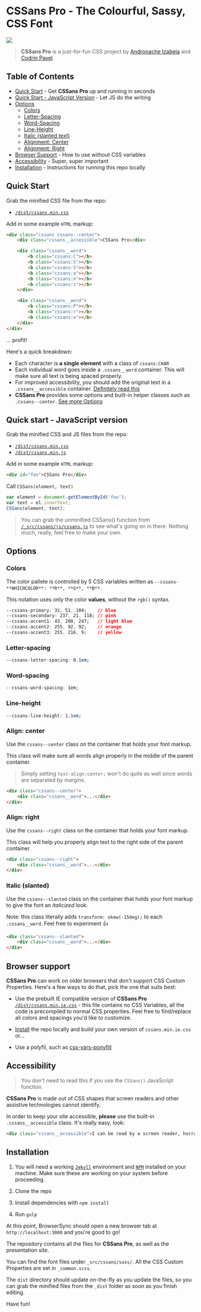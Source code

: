 # CSSans Pro - The Colourful, Sassy, CSS Font

<a target="_blank" href="https://cssans.pro">
    <img src="https://cssans.pro/cssans.pro.jpg" />
</a>

> **CSSans Pro** is a just-for-fun CSS project by [Andronache Izabela](https://www.instagram.com/izadraws/) and [Codrin Pavel](https://codrin.eu).

## Table of Contents

* [Quick Start](#quick-start) - Get **CSSans Pro** up and running in seconds
* [Quick Start - JavaScript Version](#quick-start---javascript-version) - Let JS do the writing
* [Options](#options)
  * [Colors](#colors)
  * [Letter-Spacing](#letter-spacing)
  * [Word-Spacing](#word-spacing)
  * [Line-Height](#line-height)
  * [Italic (slanted text)](#italic-slanted)
  * [Alignment: Center](#align-center)
  * [Alignment: Right](#align-right)
* [Browser Support](#browser-support) - How to use without CSS variables
* [Accessibility](#accessibility) - Super, super important
* [Installation](#installation) - Instructions for running this repo locally


## Quick Start

Grab the minified CSS file from the repo:
* [`/dist/cssans.min.css`](https://raw.githubusercontent.com/ZeroSpree/CSSans.Pro/master/dist/cssans.min.css)

Add in some example `HTML` markup:
```html
<div class="cssans cssans--center">
    <div class="cssans__accessible">CSSans Pro</div>

    <div class="cssans__word">
        <b class="cssans:C"></b>
        <b class="cssans:S"></b>
        <b class="cssans:S"></b>
        <b class="cssans:a"></b>
        <b class="cssans:n"></b>
        <b class="cssans:s"></b>
    </div>

    <div class="cssans__word">
        <b class="cssans:P"></b>
        <b class="cssans:r"></b>
        <b class="cssans:o"></b>
    </div>
</div>
```

... profit!

Here's a quick breakdown:
* Each character is **a single element** with a class of `cssans:CHAR`
* Each individual word goes inside a `.cssans__word` container. This will make sure all text is being spaced properly.
* For improved accessibility, you should add the original text in a `.cssans__accessible` container. [Definitely read this](#accessibility)
* **CSSans Pro** provides some options and built-in helper classes such as `.cssans--center`. [See more Options](#options)


## Quick start - JavaScript version

Grab the minified CSS and JS files from the repo:
* [`/dist/cssans.min.css`](https://raw.githubusercontent.com/ZeroSpree/CSSans.Pro/master/dist/cssans.min.css)
* [`/dist/cssans.min.js`](https://raw.githubusercontent.com/ZeroSpree/CSSans.Pro/master/dist/cssans.min.js)

Add in some example `HTML` markup:
```html
<div id="foo">CSSans Pro</div>
```

Call `CSSans(element, text)` 
```javascript
var element = document.getElementById('foo');
var text = el.innerText;
CSSans(element, text);
```

> You can grab the unminified CSSans() function from 
[`/_src/cssans/js/cssans.js`](https://github.com/ZeroSpree/CSSans.Pro/blob/master/_src/cssans/js/cssans.js) 
to see what's going on in there. Nothing much, really, feel free to make your own.


## Options

### Colors

The color pallete is controlled by 5 CSS variables written as `--cssans-**WHICHCOLOR**: **R**, **G**, **B**`. 

This notation uses only the color **values**, without the `rgb()` syntax.

```css
--cssans-primary: 31, 51, 104;    // blue
--cssans-secondary: 237, 21, 118; // pink
--cssans-accent1: 43, 208, 247;   // light blue
--cssans-accent2: 255, 92, 92;    // orange
--cssans-accent3: 255, 216, 9;    // yellow
```

### Letter-spacing

```css
--cssans-letter-spacing: 0.1em;
```

### Word-spacing

```css
--cssans-word-spacing: 1em;
```


### Line-height
```css
--cssans-line-height: 1.1em;
```

### Align: center

Use the `cssans--center` class on the container that holds your font markup.

This class will make sure all words align properly in the middle of the parent container.
> Simply setting `text-align:center;` won't do quite as well since words are separated by margins.

```html
<div class="cssans--center">
    <div class="cssans__word">...</div>
</div>
```

### Align: right

Use the `cssans--right` class on the container that holds your font markup.

This class will help you properly align text to the right side of the parent container.

```html
<div class="cssans--right">
    <div class="cssans__word">...</div>
</div>
```

### Italic (slanted)

Use the `cssans--slanted` class on the container that holds your font markup to give the font an _italicized_ look.

Note: this class literally adds `transform: skew(-15deg);` to each `.cssans__word`. Feel free to experiment 👍

```html
<div class="cssans--slanted">
    <div class="cssans__word">...</div>
</div>
```

## Browser support

**CSSans Pro** can work on older browsers that don't support CSS Custom Properties. Here's a few ways to do that, pick the one that suits best:

* Use the prebuilt IE compatible version of **CSSans Pro** [`/dist/cssans.min.ie.css`](https://github.com/ZeroSpree/CSSans.Pro/blob/master/dist/cssans.min.ie.css) - 
this file contains no CSS Variables, all the code is precompiled to normal CSS properties. Feel free to find/replace all colors and spacings you'd like to customize.

* [Install](#installation) the repo locally and build your own version of `cssans.min.ie.css` or...

* Use a polyfil, such as [css-vars-ponyfill](https://github.com/jhildenbiddle/css-vars-ponyfill)


## Accessibility

> You don't need to read this if you use the `CSSans()` JavaScript function.

**CSSans Pro** is made out of CSS shapes that screen readers and other assistive technologies cannot identify.

In order to keep your site accessible, **please** use the built-in `.cssans__accessible` class. It's really easy, look:

```html
<div class="cssans__accessible">I can be read by a screen reader, hurray!</div>
```


## Installation

1. You will need a working [`Jekyll`](https://jekyllrb.com/) environment and [`NPM`](https://www.npmjs.com/) installed on your machine. 
Make sure these are working on your system before proceeding.

2. Clone the repo

3. Install dependencies with `npm install`

4. Run `gulp`

At this point, BrowserSync should open a new browser tab at `http://localhost:3000` and you're good to go!

The repository contains all the files for **CSSans Pro**, as well as the presentation site.

You can find the font files under `_src/cssans/sass/`. All the CSS Custom Properties are set in `_common.scss`.

The `dist` directory should update on-the-fly as you update the files, so you can grab the minified files from the `_dist` folder as soon as you finish editing.

Have fun!